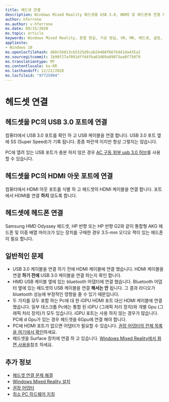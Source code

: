 ```yaml
---
title: 헤드셋 연결
description: Windows Mixed Reality 헤드셋을 USB 3.0, HDMI 및 헤드폰에 연결 하는 방법에 대해 알아봅니다.
author: hferrone
ms.author: v-hferrone
ms.date: 09/15/2020
ms.topic: article
keywords: Windows Mixed Reality, 혼합 현실, 가상 현실, VR, MR, 헤드셋, 설정, 시작
appliesto:
- Windows 10
ms.openlocfilehash: d68c56813c65325d9cab24488f6676d41da435a2
ms.sourcegitcommit: 1b90f27af091dffd4fba63d69a89873aa0f75079
ms.translationtype: MT
ms.contentlocale: ko-KR
ms.lasthandoff: 12/22/2020
ms.locfileid: "97725994"
---
```

# <a name="plug-in-your-headset"></a>헤드셋 연결

## <a name="connect-your-headset-to-your-pcs-usb-30-port"></a>헤드셋을 PC의 USB 3.0 포트에 연결

컴퓨터에서 USB 3.0 포트를 확인 하 고 USB 케이블을 연결 합니다. USB 3.0 포트 옆에 SS (Super Speed)가 기록 됩니다. 종종 파란색 이지만 항상 그렇지는 않습니다.

PC에 열려 있는 USB 포트가 충분 하지 않은 경우 [AC 구동 외부 usb 3.0 허브](recommended-adapters-for-windows-mixed-reality-capable-pcs.md#using-external-usb-30-hubs-with-windows-mixed-reality-headsets)를 사용할 수 있습니다.

## <a name="connect-your-headset-to-your-pcs-hdmi-out-port"></a>헤드셋을 PC의 HDMI 아웃 포트에 연결

컴퓨터에서 HDMI 아웃 포트를 식별 하 고 헤드셋의 HDMI 케이블을 연결 합니다. 포트에서 HDMI를 연결 **하지** 않도록 합니다.

## <a name="connect-headphones-to-your-headset"></a>헤드셋에 헤드폰 연결

Samsung HMD Odyssey 헤드셋, HP 반향 또는 HP 반향 G2와 같이 통합형 AKG 헤드폰 및 이중 배열 마이크가 있는 장치를 구매한 경우 3.5-mm 오디오 잭이 있는 헤드폰이 필요 합니다.

## <a name="common-issues"></a>일반적인 문제

* USB 3.0 케이블을 연결 하기 전에 HDMI 케이블에 연결 했습니다.  HDMI 케이블을 연결 **하기 전에** USB 3.0 케이블을 연결 하는지 확인 합니다.
* HMD USB 케이블 옆에 있는 bluetooth 어댑터에 연결 했습니다. Bluetooth 어댑터 옆에 있는 헤드셋의 USB 케이블을 연결 **해서는 안** 됩니다. 그 결과 라디오가 bluetooth 성능에 부정적인 영향을 줄 수 있기 때문입니다.
* 두 가지를 모두 포함 하는 Pc에 대 한 iGPU HDMI 포트 대신 HDMI 케이블에 연결 했습니다. 일부 데스크톱 Pc에는 통합 된 iGPU (그래픽 처리 장치)와 개별 Gpu (그래픽 처리 장치)가 모두 있습니다. iGPU 포트는 사용 하지 않는 경우가 많습니다. PC에 d Gpu가 있는 경우 헤드셋을 6Gpu에 연결 해야 합니다.  
* PC에 HDMI 포트가 없으면 어댑터가 필요할 수 있습니다. [권장 어댑터의 전체 목록을 여기에서 확인](recommended-adapters-for-windows-mixed-reality-capable-pcs.md)하세요.
* 헤드셋을 Surface 장치에 연결 하 고 있습니다. [Windows Mixed Reality에서 화면 사용을](windows-mixed-reality-minimum-pc-hardware-compatibility-guidelines.md#windows-mixed-reality-and-surface)참조 하세요.

## <a name="see-also"></a>추가 정보

* [헤드셋 연결 문제 해결](headset-connectivity.md)
* [Windows Mixed Reality 설치](install-windows-mixed-reality.md)
* [권장 어댑터](recommended-adapters-for-windows-mixed-reality-capable-pcs.md)
* [최소 PC 하드웨어 지침](windows-mixed-reality-minimum-pc-hardware-compatibility-guidelines.md)

